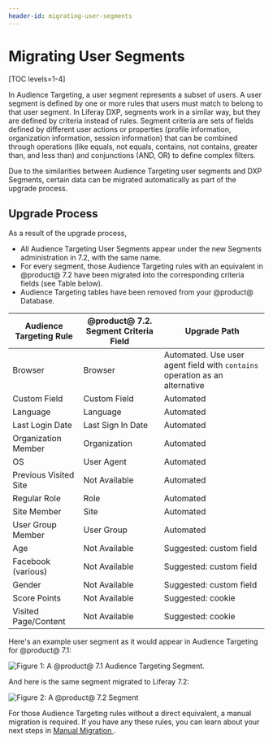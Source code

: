 ```yaml
---
header-id: migrating-user-segments
---
```


# Migrating User Segments

[TOC levels=1-4]

In Audience Targeting, a user segment represents a subset of users. A user
segment is defined by one or more rules that users must match to belong to that
user segment. In Liferay DXP, segments work in a similar way, but they
are defined by criteria instead of rules. Segment criteria are sets of fields
defined by different user actions or properties (profile information,
organization information, session information) that can be combined through
operations (like equals, not equals, contains, not contains, greater than, and
less than) and conjunctions (AND, OR) to define complex filters. 

Due to the similarities between Audience Targeting user segments and
DXP Segments, certain data can be migrated automatically as part of
the upgrade process.

## Upgrade Process

As a result of the upgrade process,

- All Audience Targeting User Segments appear under the new Segments
  administration in 7.2, with the same name.
- For every segment, those Audience Targeting rules with an equivalent in
  @product@ 7.2 have been migrated into the corresponding criteria fields (see
  Table below).
- Audience Targeting tables have been removed from your @product@ Database.

| Audience Targeting Rule | @product@ 7.2. Segment Criteria Field | Upgrade Path |
| ---                     | ---                     | --- |
| Browser                 | Browser                 | Automated. Use user agent field with `contains` operation as an alternative |
| Custom Field            | Custom Field            | Automated |
| Language                | Language                | Automated |
| Last Login Date         | Last Sign In Date       | Automated |
| Organization Member     | Organization            | Automated |
| OS                      | User Agent              | Automated |
| Previous Visited Site   | Not Available           | Automated |
| Regular Role            | Role                    | Automated |
| Site Member             | Site                    | Automated |
| User Group Member       | User Group              | Automated |
| Age                     | Not Available           | Suggested: custom field |
| Facebook (various)      | Not Available           | Suggested: custom field |
| Gender                  | Not Available           | Suggested: custom field |
| Score Points            | Not Available           | Suggested: cookie |
| Visited Page/Content    | Not Available           | Suggested: cookie |

Here's an example user segment as it would appear in Audience Targeting for
@product@ 7.1:

![Figure 1: A @product@ 7.1 Audience Targeting Segment.](../../../images/migrating-audience-targeting-segment.png)

And here is the same segment migrated to Liferay 7.2:

![Figure 2: A @product@ 7.2 Segment](../../../images/migrating-new-segment.png)

For those Audience Targeting rules without a direct equivalent, a manual
migration is required. If you have any these rules, you can learn about your
next steps in 
[Manual Migration ](/docs/7-2/deploy/-/knowledge_base/d/manually-migrating-from-audience-targeting).
